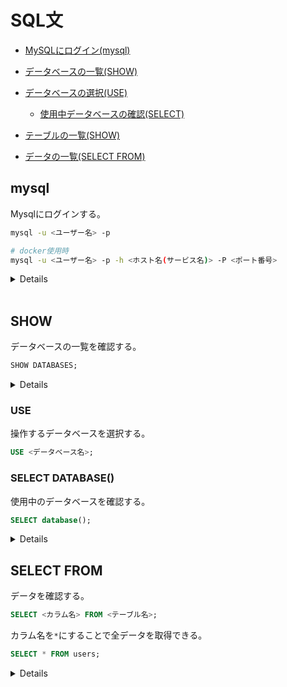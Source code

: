 # SQL文

- [MySQLにログイン(mysql)](#mysql)
- [データベースの一覧(SHOW)](#show_d)
- [データベースの選択(USE)](#use)
    - [使用中データベースの確認(SELECT)](#select_d)
- [テーブルの一覧(SHOW)](#show_t)

- [データの一覧(SELECT FROM)](#select_from)


<span id='mysql'><span>
## mysql
Mysqlにログインする。

```bash
mysql -u <ユーザー名> -p

# docker使用時
mysql -u <ユーザー名> -p -h <ホスト名(サービス名)> -P <ポート番号>
```

<details>

実行結果

```bash
$ mysql -u root -p
Enter password:    # パスワードを入力
```

**【オプション】**

| オプション | 意味 |
| ---------- | ---- |
| -u | ユーザー名を指定 |
| -p | パスワードを入力 |
| -h | ホスト名を指定 |
| -P | ポート番号を指定 |

</details>


<br>

<span id='show_d'></span>
## SHOW
データベースの一覧を確認する。

```SQL
SHOW DATABASES;
```

<details>
実行結果(mysql + rails)

```bash
+--------------------+
| Database           |
+--------------------+
| information_schema |
| app_development    |
| app_test           |
| mysql              |
| performance_schema |
| sys                |
+--------------------+
```
</details>

<span id='use'></span>
### USE
操作するデータベースを選択する。

```SQL
USE <データベース名>;
```

<span id=select_d></span>
### SELECT DATABASE()
使用中のデータベースを確認する。

```SQL
SELECT database();
```

<details>

```SQL
-- データベース未選択

mysql> SELECT database();
+------------+
| database() |
+------------+
| NULL       |
+------------+
1 row in set (0.00 sec)

-- データベースを選択

mysql> USE test;
Database changed

mysql> SELECT database();
+------------+
| database() |
+------------+
| test       |
+------------+
1 row in set (0.00 sec)
```

</details>

<span id='select_from'></span>
## SELECT FROM
データを確認する。

```SQL
SELECT <カラム名> FROM <テーブル名>;
```

カラム名を`*`にすることで全データを取得できる。

```SQL
SELECT * FROM users;
```

<details>

実行結果。

【データが存在するとき】

```SQL
+----+---------+------+------------+----------------------------+----------------------------+
| id | name    | age  | birthday   | created_at                 | updated_at                 |
+----+---------+------+------------+----------------------------+----------------------------+
|  1 | xx xx   | xx   | xxxx-xx-xx | xxxx-xx-xx xx:xx:xx.xxxxxx | xxxx-xx-xx xx:xx:xx.xxxxxx |
|  2 | xx xx   | xx   | xxxx-xx-xx | xxxx-xx-xx xx:xx:xx.xxxxxx | xxxx-xx-xx xx:xx:xx.xxxxxx |
|  3 | xx xxx  | NULL | xxxx-xx-xx | xxxx-xx-xx xx:xx:xx.xxxxxx | xxxx-xx-xx xx:xx:xx.xxxxxx |
|  4 | xx xx   | xx   | xxxx-xx-xx | xxxx-xx-xx xx:xx:xx.xxxxxx | xxxx-xx-xx xx:xx:xx.xxxxxx |
|  5 | xxx xx  | NULL | xxxx-xx-xx | xxxx-xx-xx xx:xx:xx.xxxxxx | xxxx-xx-xx xx:xx:xx.xxxxxx |
+----+---------+------+------------+----------------------------+----------------------------+
5 rows in set (0.001 sec)
```

<br>
【データが存在しないとき】

```SQL
Empty set (0.003 sec)
```

</details>

